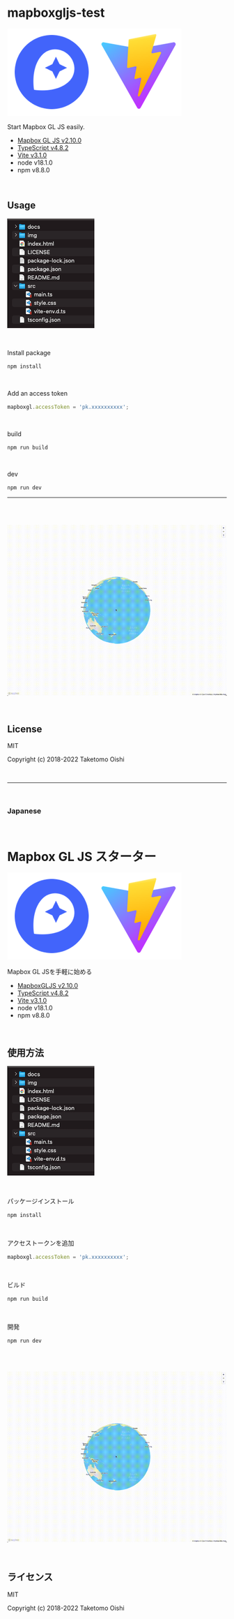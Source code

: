 # mapboxgljs-test

![README02](img/README02.png)

Start Mapbox GL JS easily.
- [Mapbox GL JS v2.10.0](https://www.mapbox.com/mapbox-gl-js/api)
- [TypeScript v4.8.2](https://www.typescriptlang.org)
- [Vite v3.1.0](https://vitejs.dev)
- node v18.1.0
- npm v8.8.0

<br>

## Usage

![README03](img/README03.png)

<br>

Install package
```bash
npm install
```

<br>

Add an access token

```typescript
mapboxgl.accessToken = 'pk.xxxxxxxxxx';
```

<br>

build
```bash
npm run build
```

<br>

dev
```bash
npm run dev
```

---

<br>
<br>

![README01](img/README01.gif)

<br>

## License
MIT

Copyright (c) 2018-2022 Taketomo Oishi

<br>

---

<br>

### Japanese

<br>

# Mapbox GL JS スターター

![README02](img/README02.png)

Mapbox GL JSを手軽に始める
- [MapboxGLJS v2.10.0](https://www.mapbox.com/mapbox-gl-js/api)
- [TypeScript v4.8.2](https://www.typescriptlang.org)
- [Vite v3.1.0](https://vitejs.dev)
- node v18.1.0
- npm v8.8.0

<br>

##  使用方法

![README03](img/README03.png)

<br>

パッケージインストール

```bash
npm install
```

<br>

アクセストークンを追加

```typescript
mapboxgl.accessToken = 'pk.xxxxxxxxxx';
```

<br>

ビルド

```bash
npm run build
```

<br>

開発

```bash
npm run dev
```

<br>
<br>

![README01](img/README01.gif)

<br>

## ライセンス
MIT

Copyright (c) 2018-2022 Taketomo Oishi

<br>
